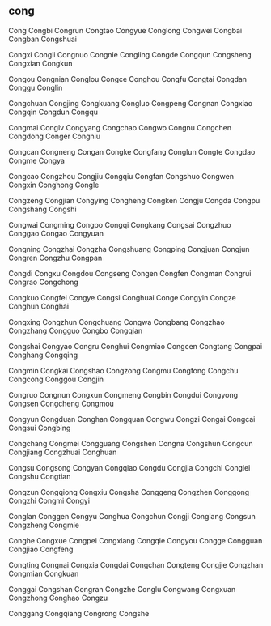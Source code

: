 cong
---

Cong Congbi Congrun Congtao Congyue Conglong Congwei Congbai Congban Congshuai

Congxi Congli Congnuo Congnie Congling Congde Congqun Congsheng Congxian Congkun

Congou Congnian Conglou Congce Conghou Congfu Congtai Congdan Conggu Conglin

Congchuan Congjing Congkuang Congluo Congpeng Congnan Congxiao Congqin Congdun Congqu

Congmai Conglv Congyang Congchao Congwo Congnu Congchen Congdong Conger Congniu

Congcan Congneng Congan Congke Congfang Conglun Congte Congdao Congme Congya

Congcao Congzhou Congjiu Congqiu Congfan Congshuo Congwen Congxin Conghong Congle

Congzeng Congjian Congying Congheng Congken Congju Congda Congpu Congshang Congshi

Congwai Congming Congpo Congqi Congkang Congsai Congzhuo Conggao Congao Congyuan

Congning Congzhai Congzha Congshuang Congping Congjuan Congjun Congren Congzhu Congpan

Congdi Congxu Congdou Congseng Congen Congfen Congman Congrui Congrao Congchong

Congkuo Congfei Congye Congsi Conghuai Conge Congyin Congze Conghun Conghai

Congxing Congzhun Congchuang Congwa Congbang Congzhao Congzhang Congguo Congbo   Congqian

Congshai Congyao Congru Conghui Congmiao Congcen Congtang Congpai Conghang Congqing

Congmin Congkai Congshao Congzong Congmu Congtong Congchu Congcong Conggou Congjin

Congruo Congnun Congxun Congmeng Congbin Congdui Congyong Congsen Congcheng Congmou

Congyun Congduan Conghan Congquan Congwu Congzi Congai Congcai Congsui Congbing

Congchang Congmei Congguang Congshen Congna Congshun Congcun Congjiang Congzhuai Conghuan

Congsu Congsong Congyan Congqiao Congdu Congjia Congchi Conglei Congshu Congtian

Congzun Congqiong Congxiu Congsha Conggeng Congzhen Conggong Congzhi Congmi Congyi

Conglan Conggen Congyu Conghua Congchun Congji Conglang Congsun Congzheng Congmie

Conghe Congxue Congpei Congxiang Congqie Congyou Congge Congguan Congjiao Congfeng

Congting Congnai Congxia Congdai Congchan Congteng Congjie Congzhan Congmian Congkuan

Conggai Congshan Congran Congzhe Conglu Congwang Congxuan Congzhong Conghao Congzu

Conggang Congqiang Congrong Congshe 